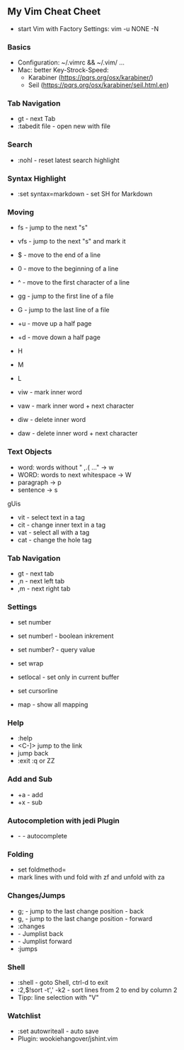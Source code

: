 ## My Vim Cheat Cheet

- start Vim with Factory Settings: vim -u NONE -N

### Basics

- Configuration: ~/.vimrc && ~/.vim/ ...
- Mac: better Key-Strock-Speed:
  - Karabiner (https://pqrs.org/osx/karabiner/)
  - Seil (https://pqrs.org/osx/karabiner/seil.html.en)

### Tab Navigation

- gt - next Tab
- :tabedit file - open new with file

### Search

- :nohl - reset latest search highlight <C-n>

### Syntax Highlight

- :set syntax=markdown - set SH for Markdown

### Moving

- fs - jump to the next "s"
- vfs - jump to the next "s" and mark it
- $ - move to the end of a line
- 0 - move to the beginning of a line
- ^ - move to the first character of a line
- gg - jump to the first line of a file
- G - jump to the last line of a file
- <C>+u - move up a half page
- <C>+d - move down a half page
- H
- M
- L

- viw - mark inner word
- vaw - mark inner word + next character
- diw - delete inner word
- daw - delete inner word + next character

### Text Objects

- word: words without " ,.( ..." -> w
- WORD: words to next whitespace -> W
- paragraph -> p
- sentence -> s

gUis

- vit - select text in a tag
- cit - change inner text in a tag
- vat - select all with a tag
- cat - change the hole tag

### Tab Navigation

- gt - next tab
- ,n - next left tab
- ,m - next right tab

### Settings

- set number
- set number! - boolean inkrement
- set number? - query value
- set wrap
- setlocal - set only in current buffer

- set cursorline

- map - show all mapping

### Help

- :help
- <C-]> jump to the link
- <C-t> jump back
- :exit :q or ZZ

### Add and Sub

- <C>+a - add
- <C>+x - sub

### Autocompletion with jedi Plugin

- <C>-<Space> - autocomplete

### Folding

- set foldmethod=
- mark lines with <V> und fold with zf and unfold with za

### Changes/Jumps

- g; - jump to the last change position - back
- g, - jump to the last change position - forward
- :changes
- <C-O> - Jumplist back
- <C-I> - Jumplist forward
- :jumps

### Shell

- :shell - goto Shell, ctrl-d to exit
- :2,$!sort -t',' -k2 - sort lines from 2 to end by column 2
- Tipp: line selection with "V" 



### Watchlist

- :set autowriteall - auto save
- Plugin: wookiehangover/jshint.vim
